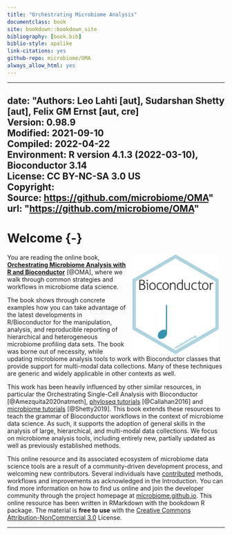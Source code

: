```yaml
--- 
title: "Orchestrating Microbiome Analysis"
documentclass: book
site: bookdown::bookdown_site
bibliography: [book.bib]
biblio-style: apalike
link-citations: yes
github-repo: microbiome/OMA
always_allow_html: yes
---
```




---
date: "**Authors:** Leo Lahti [aut], Sudarshan Shetty [aut], Felix GM Ernst [aut, cre]<br/>
  **Version:** 0.98.9<br/>
  **Modified:** 2021-09-10<br/>
  **Compiled:** 2022-04-22<br/>
  **Environment:** R version 4.1.3 (2022-03-10), Bioconductor 3.14<br/>
  **License:** CC BY-NC-SA 3.0 US<br/>
  **Copyright:** <br/>
  **Source:** https://github.com/microbiome/OMA"
url: "https://github.com/microbiome/OMA"
---





# Welcome {-}


<a href="https://bioconductor.org"><img src="https://github.com/Bioconductor/BiocStickers/raw/master/Bioconductor/Bioconductor-serial.gif" width="200" alt="Bioconductor Sticker" align="right" style="margin: 0 1em 0 1em" /></a>


You are reading the online book, [**Orchestrating Microbiome Analysis
with R and Bioconductor**](microbiome.github.io/OMA) [@OMA], where we
walk through common strategies and workflows in microbiome data
science.

The book shows through concrete examples how you can take advantage of
the latest developments in R/Bioconductor for the manipulation,
analysis, and reproducible reporting of hierarchical and heterogeneous
microbiome profiling data sets. The book was borne out of necessity,
while updating microbiome analysis tools to work with Bioconductor
classes that provide support for multi-modal data collections. Many of
these techniques are generic and widely applicable in other contexts
as well.

This work has been heavily influenced by other similar resources, in
particular the Orchestrating Single-Cell Analysis with Bioconductor
[@Amezquita2020natmeth], [phyloseq
tutorials](http://joey711.github.io/phyloseq/tutorials-index)
[@Callahan2016] and [microbiome
tutorials](https://microbiome.github.io/tutorials/) [@Shetty2019].
This book extends these resources to teach the grammar of Bioconductor
workflows in the context of microbiome data science.  As such, it
supports the adoption of general skills in the analysis of large,
hierarchical, and multi-modal data collections. We focus on microbiome
analysis tools, including entirely new, partially updated as well as
previously established methods.

This online resource and its associated ecosystem of microbiome data
science tools are a result of a community-driven development process,
and welcoming new contributors. Several individuals have
[contributed](https://github.com/microbiome/OMA/graphs/contributors)
methods, workflows and improvements as acknowledged in the
Introduction. You can find more information on how to find us online
and join the developer community through the project homepage at
[microbiome.github.io](https://microbiome.github.io). This online
resource has been written in RMarkdown with the bookdown R
package. The material is **free to use** with the [Creative Commons
Attribution-NonCommercial
3.0](https://creativecommons.org/licenses/by-nc/3.0/us/) License.


--------------




